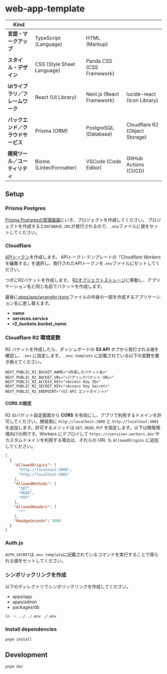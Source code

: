 # web-app-template

| Kind                             |                              |                                   |                                  |
| -------------------------------- | ---------------------------- | --------------------------------- | -------------------------------- |
| **言語・マークアップ**           | TypeScript (Language)        | HTML (Markup)                     |                                  |
|                                  |                              |                                   |                                  |
| **スタイル・デザイン**           | CSS (Style Sheet Language)   | Panda CSS (CSS Framework)         |                                  |
|                                  |                              |                                   |                                  |
| **UIライブラリ／フレームワーク** | React (UI Library)           | Next.js (React Framework)         | lucide-react (Icon Library)      |
|                                  |                              |                                   |                                  |
| **バックエンド／クラウドサービス** | Prisma (ORM)                 | PostgreSQL (Database)             | Cloudflare R2 (Object Storage)   |
|                                  |                              |                                   |                                  |
| **開発ツール／ユーティリティ**   | Biome (Linter/Formatter)     | VSCode (Code Editor)              | GitHub Actions (CI/CD)           |

## Setup

### Prisma Postgres

[Prisma Postgresの管理画面](https://console.prisma.io/cm2k2bkw6033kz4nm3p680ptx/overview)にいき、プロジェクトを作成してください。
プロジェクトを作成すると`DATABASE_URL`が発行されるので、`.env`ファイルに値をセットしてください。

### Cloudflare

[APIトークン](https://dash.cloudflare.com/7f1a98e6d518e869f7dbe928287cf37b/api-tokens)を作成します。
APIトークン テンプレートの「Cloudflare Workers を編集する」を選択し、発行されたAPIトークンを`.env`ファイルにセットしてください。

つぎにR2バケットを作成します。
[R2オブジェクトストレージ](https://dash.cloudflare.com/7f1a98e6d518e869f7dbe928287cf37b/r2/overview)に移動し、アプリケーション名と同じ名前でバケットを作成します。

最後に[apps/app/wrangler.jsonc](./apps/app/wrangler.jsonc)ファイルの中身の一部を作成するアプリケーション名に差し替えます。

- **name**
- **services.service**
- **r2_buckets.bucket_name**

### Cloudflare R2 環境変数

R2 バケットを作成したら、ダッシュボードの **S3 API** タブから発行される値を確認し、`.env` に設定します。
`.env.template` に記載されている以下の変数を置き換えてください。

```env
NEXT_PUBLIC_R2_BUCKET_NAME="<作成したバケット名>"
NEXT_PUBLIC_R2_BUCKET_URL="<パブリックバケット URL>"
NEXT_PUBLIC_R2_ACCESS_KEY="<Access Key ID>"
NEXT_PUBLIC_R2_SECRET_KEY="<Access Key Secret>"
NEXT_PUBLIC_R2_ENDPOINT="<S3 API エンドポイント>"
```

#### CORS の設定

R2 のバケット設定画面から **CORS** を有効にし、アプリで利用するドメインを許可してください。開発用に `http://localhost:3000` と `http://localhost:3001` を追加します。許可するメソッドは `GET`, `HEAD`, `PUT` を指定します。以下は開発環境向けの例です。Workers にデプロイして `https://<service>.workers.dev` やカスタムドメインを利用する場合は、それらの URL も `AllowedOrigins` に追加してください。

```json
[
  {
    "AllowedOrigins": [
      "http://localhost:3000",
      "http://localhost:3001"
    ],
    "AllowedMethods": [
      "GET",
      "HEAD",
      "PUT"
    ],
    "AllowedHeaders": [
      "*"
    ],
    "MaxAgeSeconds": 3000
  }
]
```

### Auth.js

`AUTH_SECRET`は`.env.template`に記載されているコマンドを実行することで得られる値をセットしてください。

### シンボリックリンクを作成

以下のディレクトリでシンボリックリンクを作成してください。

- apps/app
- apps/admin
- packages/db

```sh
ln -s ../../.env ./.env
```

### Install dependencies

```sh
pnpm install
```

## Development

```sh
pnpm dev
```
